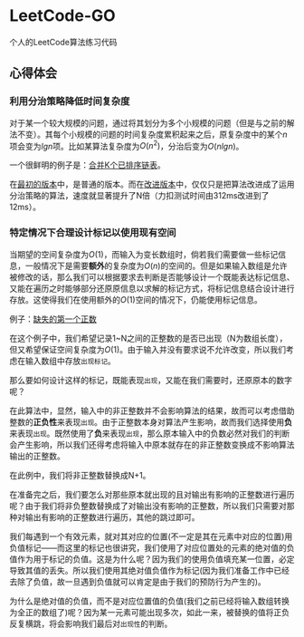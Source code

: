 # LeetCode-GO

个人的LeetCode算法练习代码

## 心得体会

### 利用分治策略降低时间复杂度

对于某一个较大规模的问题，通过将其划分为多个小规模的问题（但是与之前的解法不变）。其每个小规模的问题的时间复杂度累积起来之后，原复杂度中的某个$n$项会变为$lg n$项。比如某算法复杂度为$O(n^2)$，分治后变为$O(n lg n)$。

一个很鲜明的例子是：[合并K个已排序链表](/leetcode/0023.Merge-K-Sorted-Lists/0023.Merge-K-Sorted-Lists.go)。

在[最初的版本](https://github.com/SalHe/LeetCode-GO/blob/c7d037aa6dc9b31c5fee2f39c4efe40a695606fe/leetcode/0023.Merge-K-Sorted-Lists/0023.Merge-K-Sorted-Lists.go)中，是普通的版本。而在[改进版本](https://github.com/SalHe/LeetCode-GO/blob/0e9fee9d4c0de7d5d077d7fbc040e180ae325b7b/leetcode/0023.Merge-K-Sorted-Lists/0023.Merge-K-Sorted-Lists.go)中，仅仅只是把算法改进成了运用分治策略的算法，速度就显著提升了N倍（力扣测试时间由312ms改进到了12ms）。

### 特定情况下合理设计标记以使用现有空间

当期望的空间复杂度为$O(1)$，而输入为变长数组时，倘若我们需要做一些标记信息，一般情况下是需要**额外**的复杂度为$O(n)$的空间的。但是如果输入数组是允许被修改的话，那么我们可以根据要求去判断是否能够设计一个既能表达标记信息、又能在遍历之时能够部分还原原信息以求解的标记方式，将标记信息结合设计进行存放。这使得我们在使用额外的$O(1)$空间的情况下，仍能使用标记信息。

例子：[缺失的第一个正数](/leetcode/0041.First-Missing-Positive/0041.First-Missing-Positive.go)

在这个例子中，我们希望记录1~N之间的正整数的是否已出现（N为数组长度），但又希望保证空间复杂度为$O(1)$。由于输入并没有要求说不允许改变，所以我们考虑在输入数组中存放`出现标记`。

那么要如何设计这样的标记，既能表现`出现`，又能在我们需要时，还原原本的数字呢？

在此算法中，显然，输入中的非正整数并不会影响算法的结果，故而可以考虑借助整数的**正负性**来表现`出现`。由于正整数本身对算法产生影响，故而我们选择使用**负**来表现`出现`。既然使用了**负**来表现`出现`，那么原本输入中的负数必然对我们的判断会产生影响，所以我们还得考虑将输入中原本就存在的非正整数变换成不影响算法输出的正整数。

在此例中，我们将非正整数替换成N+1。

在准备完之后，我们要怎么对那些原本就出现的且对输出有影响的正整数进行遍历呢？由于我们将非负整数替换成了对输出没有影响的正整数，所以我们只需要对那种对输出有影响的正整数进行遍历，其他的跳过即可。

我们每遇到一个有效元素，就对其对应的位置(不一定是其在元素中对应的位置)用负值标记——而这里的标记也很讲究，我们使用了对应位置处的元素的绝对值的负值作为用于标记的负值。这是为什么呢？因为我们的使用负值填充某一位置，必定导致其值的丢失。所以我们使用其绝对值负值作为标记(因为我们准备工作中已经去除了负值，故一旦遇到负值就可以肯定是由于我们的预防行为产生的)。

为什么是绝对值的负值，而不是对应位置值的负值(我们之前已经将输入数组转换为全正的数组了)呢？因为某一元素可能出现多次，如此一来，被替换的值将正负反复横跳，将会影响我们最后对`出现性`的判断。